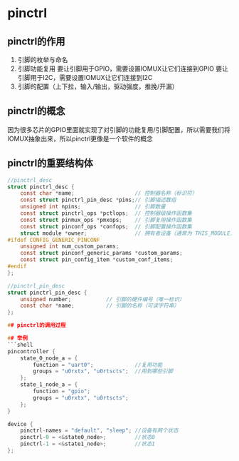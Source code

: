 # pinctrl

## pinctrl的作用
1. 引脚的枚举与命名
2. 引脚功能复用
    要让引脚用于GPIO，需要设置IOMUX让它们连接到GPIO
    要让引脚用于I2C，需要设置IOMUX让它们连接到I2C
3. 引脚的配置（上下拉，输入/输出，驱动强度，推挽/开漏）

## pinctrl的概念
因为很多芯片的GPIO里面就实现了对引脚的功能复用/引脚配置，所以需要我们将IOMUX抽象出来，所以pinctrl更像是一个软件的概念

## pinctrl的重要结构体
```c
//pinctrl_desc
struct pinctrl_desc {
	const char *name;                   // 控制器名称（标识符）
	const struct pinctrl_pin_desc *pins;// 引脚描述数组
	unsigned int npins;                 // 引脚数量
	const struct pinctrl_ops *pctlops;  // 控制器级操作函数集
	const struct pinmux_ops *pmxops;    // 引脚复用操作函数集
	const struct pinconf_ops *confops;  // 引脚配置操作函数集
	struct module *owner;               // 拥有者设备（通常为 THIS_MODULE）
#ifdef CONFIG_GENERIC_PINCONF
	unsigned int num_custom_params;
	const struct pinconf_generic_params *custom_params;
	const struct pin_config_item *custom_conf_items;
#endif
};

//pinctrl_pin_desc
struct pinctrl_pin_desc {
    unsigned number;           // 引脚的硬件编号（唯一标识）
    const char *name;          // 引脚的名称（可读字符串）
};

## pinctrl的调用过程

## 举例
```shell
pincontroller {
    state_0_node_a = {
        function = "uart0";             //复用功能
        groups = "u0rxtx", "u0rtscts";  //用到哪些引脚
    };
    state_1_node_a = {
        function = "gpio";
        groups = "u0rxtx", "u0rtscts";
    };
}

device {
    pinctrl-names = "default", "sleep"; //设备有两个状态
    pinctrl-0 = <&state0_node>;         //状态0
    pinctrl-1 = <&state1_node>;         //状态1
};
```